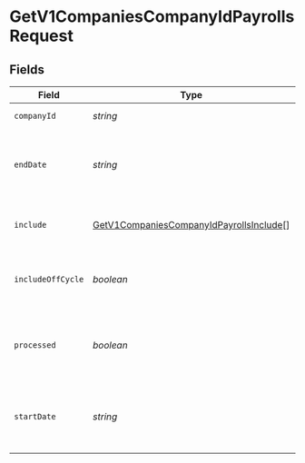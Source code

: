 # GetV1CompaniesCompanyIdPayrollsRequest


## Fields

| Field                                                                                                         | Type                                                                                                          | Required                                                                                                      | Description                                                                                                   |
| ------------------------------------------------------------------------------------------------------------- | ------------------------------------------------------------------------------------------------------------- | ------------------------------------------------------------------------------------------------------------- | ------------------------------------------------------------------------------------------------------------- |
| `companyId`                                                                                                   | *string*                                                                                                      | :heavy_check_mark:                                                                                            | The UUID of the company                                                                                       |
| `endDate`                                                                                                     | *string*                                                                                                      | :heavy_minus_sign:                                                                                            | Return payrolls whose pay period is before the end date                                                       |
| `include`                                                                                                     | [GetV1CompaniesCompanyIdPayrollsInclude](../../models/operations/getv1companiescompanyidpayrollsinclude.md)[] | :heavy_minus_sign:                                                                                            | Include the requested attribute in the response                                                               |
| `includeOffCycle`                                                                                             | *boolean*                                                                                                     | :heavy_minus_sign:                                                                                            | Whether to include off cycle payrolls in the response                                                         |
| `processed`                                                                                                   | *boolean*                                                                                                     | :heavy_minus_sign:                                                                                            | Whether to return processed or unprocessed payrolls                                                           |
| `startDate`                                                                                                   | *string*                                                                                                      | :heavy_minus_sign:                                                                                            | Return payrolls whose pay period is after the start date                                                      |